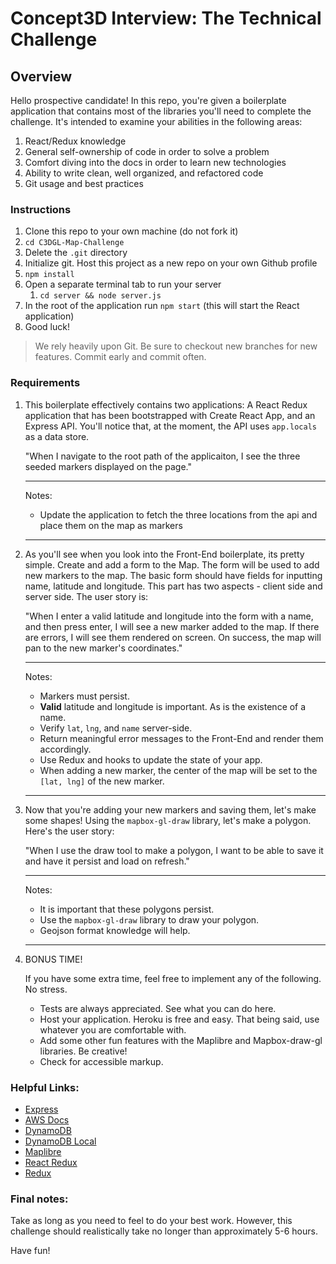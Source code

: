 # Concept3D Interview: The Technical Challenge

## Overview

Hello prospective candidate! In this repo, you're given a boilerplate application that contains most of the libraries you'll need to complete the challenge. It's intended to examine your abilities in the following areas:

1. React/Redux knowledge
2. General self-ownership of code in order to solve a problem
3. Comfort diving into the docs in order to learn new technologies
4. Ability to write clean, well organized, and refactored code
5. Git usage and best practices

### Instructions

1. Clone this repo to your own machine (do not fork it)
2. `cd C3DGL-Map-Challenge`
3. Delete the `.git` directory
4. Initialize git. Host this project as a new repo on your own Github profile
5. `npm install`
6. Open a separate terminal tab to run your server
    1. `cd server && node server.js`
7. In the root of the application run `npm start` (this will start the React application)
8. Good luck!

> We rely heavily upon Git. Be sure to checkout new branches for new features. Commit early and commit often.

### Requirements

1. This boilerplate effectively contains two applications: A React Redux application that has been bootstrapped with Create React App, and an Express API. You'll notice that, at the moment, the API uses `app.locals` as a data store.

    "When I navigate to the root path of the applicaiton, I see the three seeded markers displayed on the page."
  
    ---
    Notes:
    - Update the application to fetch the three locations from the api and place them on the map as markers
    ---


2. As you'll see when you look into the Front-End boilerplate, its pretty simple. Create and add a form to the Map. The form will be used to add new markers to the map. The basic form should have fields for inputting name, latitude and longitude. This part has two aspects - client side and server side. The user story is:

    "When I enter a valid latitude and longitude into the form with a name, and then press enter, I will see a new marker added to the map. If there are errors, I will see them rendered on screen. On success, the map will pan to the new marker's coordinates."

    ---
    Notes:

    - Markers must persist.
    - **Valid** latitude and longitude is important. As is the existence of a name.
    - Verify `lat`, `lng`, and `name` server-side.
    - Return meaningful error messages to the Front-End and render them accordingly.
    - Use Redux and hooks to update the state of your app.
    - When adding a new marker, the center of the map will be set to the `[lat, lng]` of the new marker.
    ---


3. Now that you're adding your new markers and saving them, let's make some shapes! Using the `mapbox-gl-draw` library, let's make a polygon. Here's the user story:

      "When I use the draw tool to make a polygon, I want to be able to save it and have it persist and load on refresh."

      ---
      Notes:

      - It is important that these polygons persist.
      - Use the `mapbox-gl-draw` library to draw your polygon.
      - Geojson format knowledge will help.
      ---


4. BONUS TIME!

    If you have some extra time, feel free to implement any of the following. No stress.
    - Tests are always appreciated. See what you can do here.
    - Host your application. Heroku is free and easy. That being said, use whatever you are comfortable with.
    - Add some other fun features with the Maplibre and Mapbox-draw-gl libraries. Be creative!
    - Check for accessible markup.

### Helpful Links:

- [Express](https://expressjs.com/)
- [AWS Docs](https://docs.aws.amazon.com/)
- [DynamoDB](https://docs.aws.amazon.com/amazondynamodb/latest/developerguide/Introduction.html)
- [DynamoDB Local](https://docs.aws.amazon.com/amazondynamodb/latest/developerguide/DynamoDBLocal.html)
- [Maplibre](https://maplibre.org/)
- [React Redux](https://react-redux.js.org/introduction/getting-started)
- [Redux](http://redux.js.org/)


### Final notes:

Take as long as you need to feel to do your best work. However, this challenge should realistically take no longer than approximately 5-6 hours.

Have fun!
